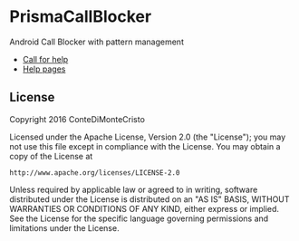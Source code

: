 # PrismaCallBlocker
Android Call Blocker with pattern management

* [Call for help](https://github.com/ConteDiMonteCristo/PrismaCallBlocker/wiki/I-need-your-help)
* [Help pages](https://github.com/ConteDiMonteCristo/PrismaCallBlocker/wiki/Help) 


## License
Copyright 2016 ConteDiMonteCristo

Licensed under the Apache License, Version 2.0 (the "License");
you may not use this file except in compliance with the License.
You may obtain a copy of the License at

    http://www.apache.org/licenses/LICENSE-2.0

Unless required by applicable law or agreed to in writing, software
distributed under the License is distributed on an "AS IS" BASIS,
WITHOUT WARRANTIES OR CONDITIONS OF ANY KIND, either express or implied.
See the License for the specific language governing permissions and
limitations under the License.
